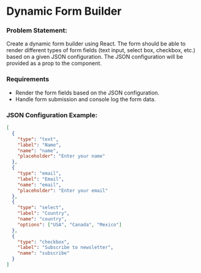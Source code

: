 # Dynamic Form Builder

### Problem Statement:

Create a dynamic form builder using React. The form should be able to render different types of form fields (text input, select box, checkbox, etc.) based on a given JSON configuration. The JSON configuration will be provided as a prop to the component.

### Requirements

- Render the form fields based on the JSON configuration.
- Handle form submission and console log the form data.

### JSON Configuration Example:

```json
[
  {
    "type": "text",
    "label": "Name",
    "name": "name",
    "placeholder": "Enter your name"
  },
  {
    "type": "email",
    "label": "Email",
    "name": "email",
    "placeholder": "Enter your email"
  },
  {
    "type": "select",
    "label": "Country",
    "name": "country",
    "options": ["USA", "Canada", "Mexico"]
  },
  {
    "type": "checkbox",
    "label": "Subscribe to newsletter",
    "name": "subscribe"
  }
]
```
